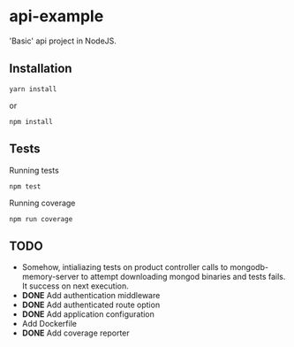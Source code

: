 # api-example

'Basic' api project in NodeJS.

## Installation

```
yarn install
```
or
```
npm install
```

## Tests

Running tests
```
npm test
```

Running coverage
```
npm run coverage
```

## TODO

* Somehow, intialiazing tests on product controller calls to mongodb-memory-server to attempt downloading mongod binaries and tests fails. It success on next execution.
* **DONE** Add authentication middleware
* **DONE** Add authenticated route option
* **DONE** Add application configuration
* Add Dockerfile
* **DONE** Add coverage reporter